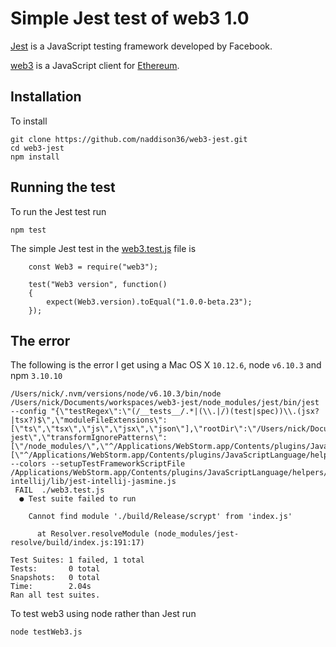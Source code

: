 # Simple Jest test of web3 1.0
[Jest](https://facebook.github.io/jest/) is a JavaScript testing framework developed by Facebook.

[web3](web3js.readthedocs.io/en/1.0) is a JavaScript client for [Ethereum](https://ethereum.org/).

## Installation
To install
```
git clone https://github.com/naddison36/web3-jest.git
cd web3-jest
npm install
```

## Running the test

To run the Jest test run
```
npm test
```

The simple Jest test in the [web3.test.js](web3.test.js) file is
```
    const Web3 = require("web3");
    
    test("Web3 version", function()
    {
        expect(Web3.version).toEqual("1.0.0-beta.23");
    });
```

## The error
The following is the error I get using a Mac OS X `10.12.6`, node `v6.10.3` and npm `3.10.10`
```
/Users/nick/.nvm/versions/node/v6.10.3/bin/node /Users/nick/Documents/workspaces/web3-jest/node_modules/jest/bin/jest --config "{\"testRegex\":\"(/__tests__/.*|(\\.|/)(test|spec))\\.(jsx?|tsx?)$\",\"moduleFileExtensions\":[\"ts\",\"tsx\",\"js\",\"jsx\",\"json\"],\"rootDir\":\"/Users/nick/Documents/workspaces/web3-jest\",\"transformIgnorePatterns\":[\"/node_modules/\",\"^/Applications/WebStorm.app/Contents/plugins/JavaScriptLanguage/helpers\"],\"unmockedModulePathPatterns\":[\"^/Applications/WebStorm.app/Contents/plugins/JavaScriptLanguage/helpers\"]}" --colors --setupTestFrameworkScriptFile /Applications/WebStorm.app/Contents/plugins/JavaScriptLanguage/helpers/jest-intellij/lib/jest-intellij-jasmine.js
 FAIL  ./web3.test.js
  ● Test suite failed to run

    Cannot find module './build/Release/scrypt' from 'index.js'
      
      at Resolver.resolveModule (node_modules/jest-resolve/build/index.js:191:17)

Test Suites: 1 failed, 1 total
Tests:       0 total
Snapshots:   0 total
Time:        2.04s
Ran all test suites.
```

To test web3 using node rather than Jest run 
```
node testWeb3.js
```